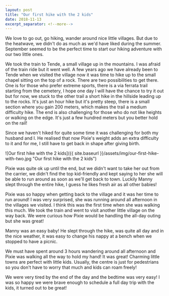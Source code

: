 ```yaml
---
layout: post
title: "Our first hike with the 2 kids"
date: 2018-11-13
excerpt_separator: <!--more-->
---
```

We love to go out, go hiking, wander around nice little villages. But due to the heatwave, we didn't do as much as we'd have liked during the summer. September seemed to be the perfect time to start our hiking adventure with our two little ones.
<!--more-->

We took the train to Tende, a small village up in the mountains. I was afraid of the train ride but it went well. A few years ago we have already been to Tende when we visited the village now it was time to hike up to the small chapel sitting on the top of a rock. There are two possibilities to get there. One is for those who prefer extreme sports, there is a via ferrata trail starting from the cemetery, I hope one day I will have the chance to try it out but for now, we stuck to the other trail a short hike in the hillside leading up to the rocks. It's just an hour hike but it's pretty steep, there is a small section where you gain 200 meters, which makes the trail a medium difficulty hike. The end is also challenging for those who do not like heights or walking on the edge. It's just a few hundred meters but you better hold on the rail! 

Since we haven't hiked for quite some time it was challenging for both my husband and I. He realised that now Pixie's weight adds an extra difficulty to it and for me, I still have to get back in shape after giving birth.

![Our first hike with the 2 kids]({{ site.baseurl }}/assets/img/our-first-hike-with-two.jpg "Our first hike with the 2 kids")

Pixie was quite ok up until the end, but we didn't want to take her out from the carrier, we didn't find the top kid-friendly and kept saying to her she will be able to run around as soon as we'll get back to town. Luckily Manny slept through the entire hike, I guess he likes fresh air as all other babies!

Pixie was so happy when getting back to the village and it was her time to run around! I was very surprised, she was running around all afternoon in the villages we visited. I think this was the first time when she was walking this much. We took the train and went to visit another little village on the way back. We were curious how Pixie would be handling the all-day outing but she was great!  

Manny was an easy baby! He slept through the hike, was quite all day and in the nice weather, it was easy to change his nappy at a bench when we stopped to have a picnic. 

We must have spent around 3 hours wandering around all afternoon and Pixie was walking all the way to hold my hand! It was great! Charming little towns are perfect with little kids. Usually, the centre is just for pedestrians so you don't have to worry that much and kids can roam freely!

We were very tired by the end of the day and the bedtime was very easy! I was so happy we were brave enough to schedule a full day trip with the kids, it turned out to be great!